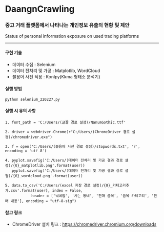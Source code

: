 # DaangnCrawling

### 중고 거래 플랫폼에서 나타나는 개인정보 유출의 현황 및 제안
Status of personal information exposure on used trading platforms

---------
#### 구현 기술
* 데이터 수집 : Selenium
* 데이터 전처리 및 가공 : Matplotlib, WordCloud
* 불용어 사전 적용 : Konlpy(Kkma 형태소 분석기)

#### 실행 방법
<pre><code>python selenium_220227.py</code></pre>

#### 실행 시 유의 사항
<pre><code>1. font_path = 'C:/Users/(글꼴 경로 설정)/NanumGothic.ttf'

2. driver = webdriver.Chrome(r"C:/Users/(ChromeDriver 경로 설정)/chromedriver.exe")

3. f = open('C:/Users/(불용어 사전 경로 설정)/stopwords.txt', 'r', encoding = 'utf-8')

4. pyplot.savefig('C:/Users/(데이터 전처리 및 가공 결과 경로 설정)/{0}_matplotlib.png'.format(user))
   pyplot.savefig('C:/Users/(데이터 전처리 및 가공 결과 경로 설정)/{0}_wordcloud.png'.format(user))
   
5. data.to_csv('C:/Users/(excel 저장 경로 설정)/{0}_카테고리추가.csv'.format(user), index = False,
            header = ['닉네임', '사는 동네', '판매 품목', '품목 카테고리', '판매 내용'], encoding = "utf-8-sig")</code></pre>

#### 참고 링크    
* ChromeDriver 설치 링크 : https://chromedriver.chromium.org/downloads

